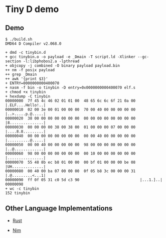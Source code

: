 # Tiny D demo

## Demo

```
$ ./build.sh
DMD64 D Compiler v2.068.0

+ dmd -c tinybin.d
+ gcc tinybin.o -o payload -e _Dmain -T script.ld -Xlinker --gc-section -l:libphobos2.a -lpthread
+ objcopy -j combined -O binary payload payload.bin
++ nm -f posix payload
++ grep _Dmain
++ awk '{print $3}'
+ ENTRY=0000000000400070
+ nasm -f bin -o tinybin -D entry=0x0000000000400070 elf.s
+ chmod +x tinybin
+ hexdump -C tinybin
00000000  7f 45 4c 46 02 01 01 00  48 65 6c 6c 6f 21 0a 00  |.ELF....Hello!..|
00000010  02 00 3e 00 01 00 00 00  70 00 40 00 00 00 00 00  |..>.....p.@.....|
00000020  38 00 00 00 00 00 00 00  00 00 00 00 00 00 00 00  |8...............|
00000030  00 00 00 00 38 00 38 00  01 00 00 00 07 00 00 00  |....8.8.........|
00000040  00 00 00 00 00 00 00 00  00 00 40 00 00 00 00 00  |..........@.....|
00000050  00 00 40 00 00 00 00 00  98 00 00 00 00 00 00 00  |..@.............|
00000060  98 00 00 00 00 00 00 00  00 10 00 00 00 00 00 00  |................|
00000070  55 48 8b ec b8 01 00 00  00 bf 01 00 00 00 be 08  |UH..............|
00000080  00 40 00 ba 07 00 00 00  0f 05 b8 3c 00 00 00 31  |.@.........<...1|
00000090  ff 0f 05 31 c0 5d c3 90                           |...1.]..|
00000098
+ wc -c tinybin
152 tinybin
```

## Other Language Implementations

- [Rust](http://mainisusuallyafunction.blogspot.de/2015/01/151-byte-static-linux-binary-in-rust.html)

- [Nim](http://hookrace.net/blog/nim-binary-size/)

